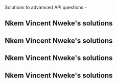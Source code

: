 Solutions to advamced API questions -
## Nkem Vincent Nweke's solutions
## Nkem Vincent Nweke's solutions
## Nkem Vincent Nweke's solutions
## Nkem Vincent Nweke's solutions
